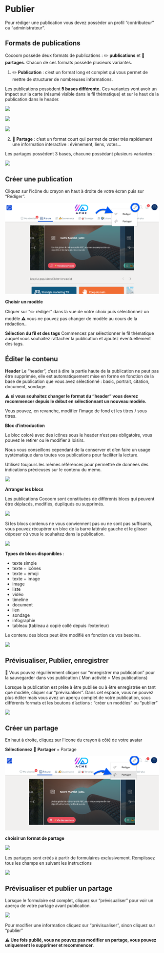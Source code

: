 # Publier
Pour rédiger une publication vous devez posséder un profil “contributeur” ou “administrateur”.


## Formats de publications

Cocoom possède deux formats de publications : ✏️ **publications** et 📣 **partages**.
Chacun de ces formats possède plusieurs variantes.


1. ✏️ **Publication**  : c’est un format long et complet qui vous permet de mettre de structurer de nombreuses informations.

Les publications possèdent **5 bases différente.**
Ces variantes vont avoir un impact sur la carte (résumé visible dans le fil thématique) et sur le haut de la publication dans le header.


![](https://paper-attachments.dropbox.com/s_98A78F08C1D5C044185E280B78E5E1C876CD2564461C7FDC803B86EB9093B8AA_1589049166038_Plan+de+travail+45cocoom-guides_EN.png)

![](https://paper-attachments.dropbox.com/s_98A78F08C1D5C044185E280B78E5E1C876CD2564461C7FDC803B86EB9093B8AA_1589049166022_Plan+de+travail+46cocoom-guides_EN.png)

![](https://paper-attachments.dropbox.com/s_98A78F08C1D5C044185E280B78E5E1C876CD2564461C7FDC803B86EB9093B8AA_1589049166006_Plan+de+travail+47cocoom-guides_EN.png)



2. 📣 **Partage** : c’est un format court qui permet de créer très rapidement une information interactive :  évènement, liens, votes…

Les partages possèdent 3 bases, chacune possédant plusieurs variantes :

![](https://paper-attachments.dropbox.com/s_98A78F08C1D5C044185E280B78E5E1C876CD2564461C7FDC803B86EB9093B8AA_1589019179672_Plan+de+travail+37cocoom-guides_EN.png)



## Créer une publication

Cliquez sur l’icône du crayon en haut à droite de votre écran puis sur “Rédiger”.

![](/img/fr/guide/web-app/publish-button-full.png)


**Choisir un modèle**

Cliquer sur “✏️ rédiger” dans la vue de votre choix puis sélectionnez un modèle
⚠️ vous ne pouvez pas changer de modèle au cours de la rédaction..

**Sélection du fil et des tags**
Commencez par sélectionner le fil thématique auquel vous souhaitez rattacher la publication et ajoutez éventuellement des tags.


## Éditer le contenu

**Header**
Le “header”, c’est à dire la partie haute de la publication ne peut pas être supprimée, elle est automatiquement mise en forme en fonction de la base de publication que vous avez sélectionné : basic, portrait, citation, document, sondage.

⚠️ **si vous souhaitez changer le format du “header” vous devrez recommencer depuis le début en sélectionnant un nouveau modèle.**

Vous pouvez, en revanche, modifier l’image de fond et les titres / sous titres.


**Bloc d’introduction**

Le bloc coloré avec des icônes sous le header n’est pas obligatoire, vous pouvez le retirer ou le modifier à loisirs.

Nous vous conseillons cependant de la conserver et d’en faire un usage systématique dans toutes vos publications pour faciliter la lecture.

Utilisez toujours les mêmes références pour permettre de données des indications précieuses sur le contenu du mémo.



![](https://paper-attachments.dropbox.com/s_98A78F08C1D5C044185E280B78E5E1C876CD2564461C7FDC803B86EB9093B8AA_1589060641087_Plan+de+travail+35cocoom-guides-2.png)


**Arranger les blocs**

Les publications Cocoom sont constituées de différents blocs qui peuvent être déplacés, modifiés, dupliqués ou supprimés.

![](https://paper-attachments.dropbox.com/s_98A78F08C1D5C044185E280B78E5E1C876CD2564461C7FDC803B86EB9093B8AA_1589060658055_Plan+de+travail+37cocoom-guides-2.png)


Si les blocs contenus ne vous conviennent pas ou ne sont pas suffisants, vous pouvez récupérer un bloc de la barre latérale gauche et le glisser déposer où vous le souhaitez dans la publication.

![](https://paper-attachments.dropbox.com/s_98A78F08C1D5C044185E280B78E5E1C876CD2564461C7FDC803B86EB9093B8AA_1589060701164_Plan+de+travail+34cocoom-guides-2.png)


**Types de blocs disponibles** :

- texte simple
- texte + icônes
- texte + emoji
- texte + image
- image
- liste
- vidéo
- timeline
- document
- lien
- sondage
- infographie
- tableau (tableau à copié collé depuis l’exterieur)

Le contenu des blocs peut être modifié en fonction de vos besoins.

![](https://paper-attachments.dropbox.com/s_98A78F08C1D5C044185E280B78E5E1C876CD2564461C7FDC803B86EB9093B8AA_1589060740933_Plan+de+travail+36cocoom-guides-2.png)

## Prévisualiser, Publier, enregistrer

💾 Vous pouvez régulièrement cliquer sur “enregistrer ma publication” pour la sauvegarder dans vos publication ( Mon activité > Mes publications)

Lorsque la publication est prête à être publiée ou à être enregistrée en tant que modèle, cliquer sur “prévisualiser”. Dans cet espace, vous ne pouvez plus éditer mais vous avez un aperçu complet de votre publication, sous différents formats et les boutons d’actions : “créer un modèles” ou “publier”


![](https://paper-attachments.dropbox.com/s_98A78F08C1D5C044185E280B78E5E1C876CD2564461C7FDC803B86EB9093B8AA_1589058228479_Plan+de+travail+53cocoom-guides_EN.png)



## Créer un partage

En haut à droite, cliquez sur l'icone du crayon à côté de votre avatar

**Sélectionnez**  📣  **Partager** = Partage

![](/img/fr/guide/web-app/share-button-full.png)


**choisir un format de partage**


![](https://paper-attachments.dropbox.com/s_98A78F08C1D5C044185E280B78E5E1C876CD2564461C7FDC803B86EB9093B8AA_1589056115159_Plan+de+travail+51cocoom-guides_EN.png)


Les partages sont créés à partir de formulaires exclusivement.
Remplissez tous les champs en suivant les instructions


![](https://paper-attachments.dropbox.com/s_98A78F08C1D5C044185E280B78E5E1C876CD2564461C7FDC803B86EB9093B8AA_1589056115155_Plan+de+travail+52cocoom-guides_EN.png)

## Prévisualiser et publier un partage

Lorsque le formulaire est complet, cliquez sur “prévisualiser” pour voir un aperçu de votre partage avant publication.


![](https://paper-attachments.dropbox.com/s_98A78F08C1D5C044185E280B78E5E1C876CD2564461C7FDC803B86EB9093B8AA_1589058745127_Plan+de+travail+56cocoom-guides_EN.png)


Pour modifier une information cliquez sur “prévisualiser”, sinon cliquez sur “publier”

**⚠️ Une fois publié, vous ne pouvez pas modifier un partage, vous pouvez uniquement le supprimer et recommencer.**

